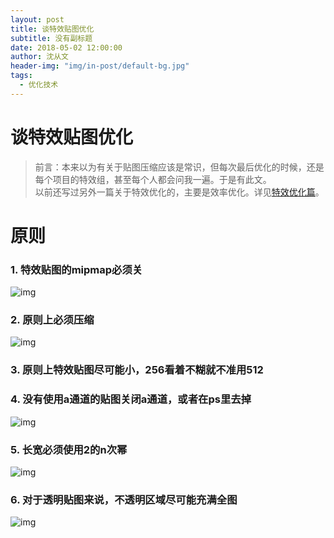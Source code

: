 ```yaml
---
layout: post
title: 谈特效贴图优化
subtitle: 没有副标题
date: 2018-05-02 12:00:00
author: 沈从文
header-img: "img/in-post/default-bg.jpg"
tags:
  - 优化技术
---
```



# 谈特效贴图优化

> 前言：本来以为有关于贴图压缩应该是常识，但每次最后优化的时候，还是每个项目的特效组，甚至每个人都会问我一遍。于是有此文。  
  以前还写过另外一篇关于特效优化的，主要是效率优化。详见[特效优化篇](/2017/08/24/talk-particles-optimize/)。


# 原则

### 1. 特效贴图的mipmap必须关
![img](/img/in-post/talk-particle-texture-optimization/mipmap.png)
 
### 2. 原则上必须压缩
![img](/img/in-post/talk-particle-texture-optimization/compression.png)

### 3. 原则上特效贴图尽可能小，256看着不糊就不准用512 

### 4. 没有使用a通道的贴图关闭a通道，或者在ps里去掉
![img](/img/in-post/talk-particle-texture-optimization/a-channel.png)

### 5. 长宽必须使用2的n次幂
![img](/img/in-post/talk-particle-texture-optimization/npot.png)

### 6. 对于透明贴图来说，不透明区域尽可能充满全图
![img](/img/in-post/talk-particle-texture-optimization/fillrate.png)
